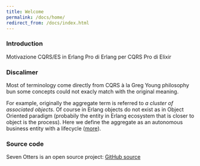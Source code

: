 ```yaml
---
title: Welcome
permalink: /docs/home/
redirect_from: /docs/index.html
---
```


### Introduction

Motivazione CQRS/ES in Erlang
Pro di Erlang per CQRS
Pro di Elixir

### Discalimer
Most of terminology come directly from CQRS à la Greg Young philosophy bun some concepts could not exacly match with the original meaning.

For example, originally the aggregate term is referred to *a cluster of associated objects*. Of course in Erlang objects do not exist as in Object Oriented paradigm (probabily the entity in Erlang ecosystem that is closer to object is the process).
Here we define the aggregate as an autonomous business entity with a lifecycle ([more]()).

### Source code
Seven Otters is an open source project: [GitHub source](https://github.com/sevenotters)
